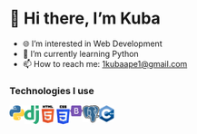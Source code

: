 # 👋 Hi there, I’m Kuba
- 🌐 I’m interested in Web Development
- 🐍 I’m currently learning Python
- 📫 How to reach me: [1kubaape1@gmail.com](mailto:1kubaape1@gmail.com)

### Technologies I use
[<img align="left" alt="LinkedIn" width="26" src="https://github.com/KubaBee/KubaBee/blob/master/python.png?raw=true" />](https://pl.python.org/)
[<img align="left" alt="LinkedIn" width="26" src="https://raw.githubusercontent.com/KubaBee/KubaBee/365e87b7f5df7751b6dc33d8afa8ea23b71b5b32/django.svg" />](https://www.djangoproject.com/)
[<img align="left" alt="LinkedIn" width="31" src="https://github.com/KubaBee/KubaBee/blob/master/html.png?raw=true" />](https://www.w3schools.com/html/default.asp)
[<img align="left" alt="LinkedIn" width="23" src="https://github.com/KubaBee/KubaBee/blob/master/css.png?raw=true" />](https://www.w3schools.com/css/default.asp)
[<img align="left" alt="LinkedIn" width="23" src="https://raw.githubusercontent.com/KubaBee/KubaBee/9a6b1c055d34e7e5615712a4143f2960446bf466/bootstrap.svg" />](https://getbootstrap.com/docs/5.0/getting-started/introduction/)
[<img align="left" alt="LinkedIn" width="29" src="https://github.com/KubaBee/KubaBee/blob/master/postgres.png?raw=true" />](https://www.postgresql.org/)
[<img align="left" alt="LinkedIn" width="26" src="https://github.com/KubaBee/KubaBee/blob/master/cpp.png?raw=true" />](https://isocpp.org/)
